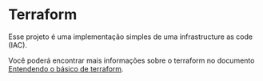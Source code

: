 # Terraform
Esse projeto é uma implementação simples de uma infrastructure as code (IAC).

Você poderá encontrar mais informações sobre o terraform no documento [Entendendo o básico de terraform](https://medium.com/@eduardojes72/entendendo-o-b%C3%A1sico-de-terraform-faf335888449).

